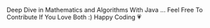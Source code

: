 Deep Dive in Mathematics and Algorithms With Java ... Feel Free To Contribute If You Love Both :) Happy Coding 💗
